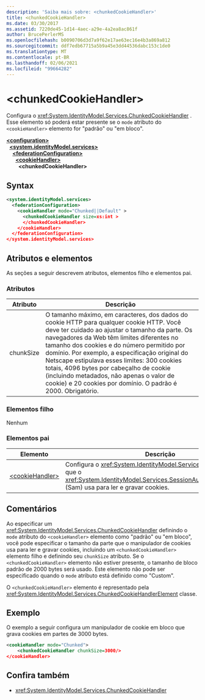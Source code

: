 ```yaml
---
description: 'Saiba mais sobre: <chunkedCookieHandler>'
title: <chunkedCookieHandler>
ms.date: 03/30/2017
ms.assetid: 7220de45-1d14-4aec-a29e-4a2ea8ac861f
author: BrucePerlerMS
ms.openlocfilehash: b0090706d3d7a9f62e17ae63ec16e4b3a869a812
ms.sourcegitcommit: ddf7edb67715a5b9a45e3dd44536dabc153c1de0
ms.translationtype: MT
ms.contentlocale: pt-BR
ms.lasthandoff: 02/06/2021
ms.locfileid: "99664282"
---
```

# \<chunkedCookieHandler>

Configura o <xref:System.IdentityModel.Services.ChunkedCookieHandler> . Esse elemento só poderá estar presente se o `mode` atributo do `<cookieHandler>` elemento for "padrão" ou "em bloco".  
  
[**\<configuration>**](../configuration-element.md)\
&nbsp;&nbsp;[**\<system.identityModel.services>**](system-identitymodel-services.md)\
&nbsp;&nbsp;&nbsp;&nbsp;[**\<federationConfiguration>**](federationconfiguration.md)\
&nbsp;&nbsp;&nbsp;&nbsp;&nbsp;&nbsp;[**\<cookieHandler>**](cookiehandler.md)\
&nbsp;&nbsp;&nbsp;&nbsp;&nbsp;&nbsp;&nbsp;&nbsp;**\<chunkedCookieHandler>**  
  
## <a name="syntax"></a>Syntax  
  
```xml  
<system.identityModel.services>  
  <federationConfiguration>  
    <cookieHandler mode="Chunked||Default" >  
      <chunkedCookieHandler size=xs:int >  
      </chunkedCookieHandler>  
    </cookieHandler>  
  </federationConfiguration>  
</system.identityModel.services>  
```  
  
## <a name="attributes-and-elements"></a>Atributos e elementos  

 As seções a seguir descrevem atributos, elementos filho e elementos pai.  
  
### <a name="attributes"></a>Atributos  
  
|Atributo|Descrição|  
|---------------|-----------------|  
|chunkSize|O tamanho máximo, em caracteres, dos dados do cookie HTTP para qualquer cookie HTTP. Você deve ter cuidado ao ajustar o tamanho da parte. Os navegadores da Web têm limites diferentes no tamanho dos cookies e do número permitido por domínio. Por exemplo, a especificação original do Netscape estipulava esses limites: 300 cookies totais, 4096 bytes por cabeçalho de cookie (incluindo metadados, não apenas o valor de cookie) e 20 cookies por domínio. O padrão é 2000. Obrigatório.|  
  
### <a name="child-elements"></a>Elementos filho  

 Nenhum  
  
### <a name="parent-elements"></a>Elementos pai  
  
|Elemento|Descrição|  
|-------------|-----------------|  
|[\<cookieHandler>](cookiehandler.md)|Configura o <xref:System.IdentityModel.Services.CookieHandler> que o <xref:System.IdentityModel.Services.SessionAuthenticationModule> (Sam) usa para ler e gravar cookies.|  
  
## <a name="remarks"></a>Comentários  

 Ao especificar um <xref:System.IdentityModel.Services.ChunkedCookieHandler> definindo o `mode` atributo do `<cookieHandler>` elemento como "padrão" ou "em bloco", você pode especificar o tamanho da parte que o manipulador de cookies usa para ler e gravar cookies, incluindo um `<chunkedCookieHandler>` elemento filho e definindo seu `chunkSize` atributo. Se o `<chunkedCookieHandler>` elemento não estiver presente, o tamanho de bloco padrão de 2000 bytes será usado. Este elemento não pode ser especificado quando o `mode` atributo está definido como "Custom".  
  
 O `<chunkedCookieHandler>` elemento é representado pela <xref:System.IdentityModel.Services.ChunkedCookieHandlerElement> classe.  
  
## <a name="example"></a>Exemplo  

 O exemplo a seguir configura um manipulador de cookie em bloco que grava cookies em partes de 3000 bytes.  
  
```xml  
<cookieHandler mode="Chunked">  
    <chunkedCookieHandler chunkSize=3000/>  
</cookieHandler>  
```  
  
## <a name="see-also"></a>Confira também

- <xref:System.IdentityModel.Services.ChunkedCookieHandler>
